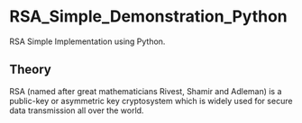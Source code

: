 # RSA_Simple_Demonstration_Python
RSA Simple Implementation using Python. 

## Theory
RSA (named after great mathematicians Rivest, Shamir and Adleman) is a public-key or asymmetric key cryptosystem which is widely used for secure data transmission all over the world. 

